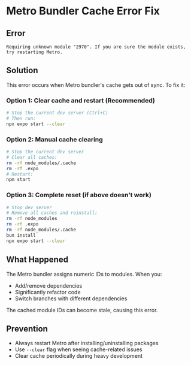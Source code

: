 # Metro Bundler Cache Error Fix

## Error
```
Requiring unknown module "2970". If you are sure the module exists, try restarting Metro.
```

## Solution

This error occurs when Metro bundler's cache gets out of sync. To fix it:

### Option 1: Clear cache and restart (Recommended)
```bash
# Stop the current dev server (Ctrl+C)
# Then run:
npx expo start --clear
```

### Option 2: Manual cache clearing
```bash
# Stop the current dev server
# Clear all caches:
rm -rf node_modules/.cache
rm -rf .expo
# Restart:
npm start
```

### Option 3: Complete reset (if above doesn't work)
```bash
# Stop dev server
# Remove all caches and reinstall:
rm -rf node_modules
rm -rf .expo
rm -rf node_modules/.cache
bun install
npx expo start --clear
```

## What Happened
The Metro bundler assigns numeric IDs to modules. When you:
- Add/remove dependencies
- Significantly refactor code
- Switch branches with different dependencies

The cached module IDs can become stale, causing this error.

## Prevention
- Always restart Metro after installing/uninstalling packages
- Use `--clear` flag when seeing cache-related issues
- Clear cache periodically during heavy development
